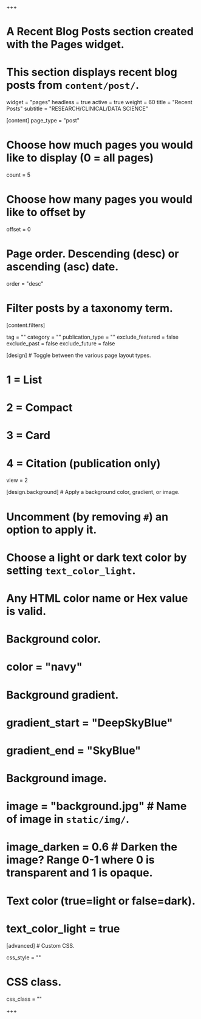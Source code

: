 +++

# A Recent Blog Posts section created with the Pages widget.

# This section displays recent blog posts from `content/post/`.

widget = "pages"
headless = true
active = true
weight = 60
title = "Recent Posts"
subtitle = "RESEARCH/CLINICAL/DATA SCIENCE"

[content]
page_type = "post"

# Choose how much pages you would like to display (0 = all pages)

count = 5

# Choose how many pages you would like to offset by

offset = 0

# Page order. Descending (desc) or ascending (asc) date.

order = "desc"

# Filter posts by a taxonomy term.

[content.filters]

tag = ""
category = ""
publication_type = ""
exclude_featured = false
exclude_past = false
exclude_future = false

[design] # Toggle between the various page layout types.

# 1 = List

# 2 = Compact

# 3 = Card

# 4 = Citation (publication only)

view = 2

[design.background] # Apply a background color, gradient, or image.

# Uncomment (by removing `#`) an option to apply it.

# Choose a light or dark text color by setting `text_color_light`.

# Any HTML color name or Hex value is valid.

# Background color.

# color = "navy"

# Background gradient.

# gradient_start = "DeepSkyBlue"

# gradient_end = "SkyBlue"

# Background image.

# image = "background.jpg" # Name of image in `static/img/`.

# image_darken = 0.6 # Darken the image? Range 0-1 where 0 is transparent and 1 is opaque.

# Text color (true=light or false=dark).

# text_color_light = true

[advanced] # Custom CSS.

css_style = ""

# CSS class.

css_class = ""

+++
